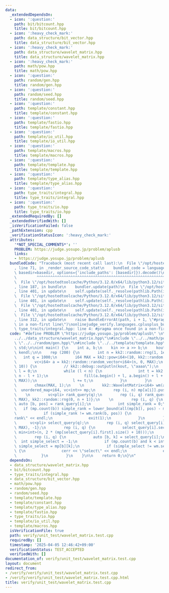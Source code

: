 ```yaml
---
data:
  _extendedDependsOn:
  - icon: ':question:'
    path: bit/bitcount.hpp
    title: bit/bitcount.hpp
  - icon: ':heavy_check_mark:'
    path: data_structure/bit_vector.hpp
    title: data_structure/bit_vector.hpp
  - icon: ':heavy_check_mark:'
    path: data_structure/wavelet_matrix.hpp
    title: data_structure/wavelet_matrix.hpp
  - icon: ':heavy_check_mark:'
    path: math/pow.hpp
    title: math/pow.hpp
  - icon: ':question:'
    path: random/gen.hpp
    title: random/gen.hpp
  - icon: ':question:'
    path: random/seed.hpp
    title: random/seed.hpp
  - icon: ':question:'
    path: template/constant.hpp
    title: template/constant.hpp
  - icon: ':question:'
    path: template/fastio.hpp
    title: template/fastio.hpp
  - icon: ':question:'
    path: template/io_util.hpp
    title: template/io_util.hpp
  - icon: ':question:'
    path: template/macros.hpp
    title: template/macros.hpp
  - icon: ':question:'
    path: template/template.hpp
    title: template/template.hpp
  - icon: ':question:'
    path: template/type_alias.hpp
    title: template/type_alias.hpp
  - icon: ':question:'
    path: type_traits/integral.hpp
    title: type_traits/integral.hpp
  - icon: ':question:'
    path: type_traits/io.hpp
    title: type_traits/io.hpp
  _extendedRequiredBy: []
  _extendedVerifiedWith: []
  _isVerificationFailed: false
  _pathExtension: cpp
  _verificationStatusIcon: ':heavy_check_mark:'
  attributes:
    '*NOT_SPECIAL_COMMENTS*': ''
    PROBLEM: https://judge.yosupo.jp/problem/aplusb
    links:
    - https://judge.yosupo.jp/problem/aplusb
  bundledCode: "Traceback (most recent call last):\n  File \"/opt/hostedtoolcache/Python/3.12.0/x64/lib/python3.12/site-packages/onlinejudge_verify/documentation/build.py\"\
    , line 71, in _render_source_code_stat\n    bundled_code = language.bundle(stat.path,\
    \ basedir=basedir, options={'include_paths': [basedir]}).decode()\n          \
    \         ^^^^^^^^^^^^^^^^^^^^^^^^^^^^^^^^^^^^^^^^^^^^^^^^^^^^^^^^^^^^^^^^^^^^^^^^^^^^^^^^^\n\
    \  File \"/opt/hostedtoolcache/Python/3.12.0/x64/lib/python3.12/site-packages/onlinejudge_verify/languages/cplusplus.py\"\
    , line 187, in bundle\n    bundler.update(path)\n  File \"/opt/hostedtoolcache/Python/3.12.0/x64/lib/python3.12/site-packages/onlinejudge_verify/languages/cplusplus_bundle.py\"\
    , line 401, in update\n    self.update(self._resolve(pathlib.Path(included), included_from=path))\n\
    \  File \"/opt/hostedtoolcache/Python/3.12.0/x64/lib/python3.12/site-packages/onlinejudge_verify/languages/cplusplus_bundle.py\"\
    , line 401, in update\n    self.update(self._resolve(pathlib.Path(included), included_from=path))\n\
    \  File \"/opt/hostedtoolcache/Python/3.12.0/x64/lib/python3.12/site-packages/onlinejudge_verify/languages/cplusplus_bundle.py\"\
    , line 401, in update\n    self.update(self._resolve(pathlib.Path(included), included_from=path))\n\
    \  File \"/opt/hostedtoolcache/Python/3.12.0/x64/lib/python3.12/site-packages/onlinejudge_verify/languages/cplusplus_bundle.py\"\
    , line 312, in update\n    raise BundleErrorAt(path, i + 1, \"#pragma once found\
    \ in a non-first line\")\nonlinejudge_verify.languages.cplusplus_bundle.BundleErrorAt:\
    \ type_traits/integral.hpp: line 4: #pragma once found in a non-first line\n"
  code: "#define PROBLEM \"https://judge.yosupo.jp/problem/aplusb\" \n\n#include \"\
    ../../data_structure/wavelet_matrix.hpp\"\n#include \"../../math/pow.hpp\"\n#include\
    \ \"../../random/gen.hpp\"\n#include \"../../template/template.hpp\"\nusing namespace\
    \ std;\n\nint main() {\n    int a, b;\n    kin >> a >> b;\n    kout << a + b <<\
    \ kendl;\n\n    rep (200) {\n        int n = kk2::random::rng(1, 1e4);\n     \
    \   int q = 1000;\n        i64 MAX = kk2::pow<i64>(10, kk2::random::rng(1, 19));\n\
    \        vc<i64> a = kk2::random::random_vector<i64>(n, 0, MAX);\n        if (!kk2::random::rng(0,\
    \ 10)) {\n            // kk2::debug::outputln(kout, \"aaaa\");\n            int\
    \ l = 0;\n            while (l < n) {\n                int t = kk2::random::rng(1,\
    \ n - l + 1);\n                fill(a.begin() + l, a.begin() + l + t, kk2::random::rng(0,\
    \ MAX));\n                l += t;\n            }\n        }\n        MAX = *max_element(all(a));\n\
    \        chmax(MAX, 1);\n    \n        kk2::WaveletMatrix<i64> wm(a);\n      \
    \  unordered_map<i64, vc<int>> mp;\n        rep (i, n) mp[a[i]].push_back(i);\n\
    \    \n        vc<pli> rank_query(q);\n        rep (i, q) rank_query[i] = {kk2::random::rng(0,\
    \ MAX), kk2::random::rng(0, n + 1)};\n    \n        rep (i, q) {\n           \
    \ auto [b, pos] = rank_query[i];\n            int simple_rank = 0;\n         \
    \   if (mp.count(b)) simple_rank = lower_bound(all(mp[b]), pos) - mp[b].begin();\n\
    \            if (simple_rank != wm.rank(b, pos)) {\n                cerr << \"\
    rank\" << endl;\n                exit(1);\n            }\n        }\n    \n  \
    \      vc<pli> select_query(q);\n        rep (i, q) select_query[i] = {kk2::random::rng(0,\
    \ MAX), -1};\n        rep (i, q) {\n            select_query[i].second = kk2::random::rng(0,\
    \ min<int>(n, 2 * (mp[select_query[i].first].size() + 10)));\n        }\n    \n\
    \        rep (i, q) {\n            auto [b, k] = select_query[i];\n          \
    \  int simple_select = -1;\n            if (mp.count(b) and k < int(mp[b].size()))\
    \ simple_select = mp[b][k];\n            if (simple_select != wm.select(b, k))\
    \ {\n                cerr << \"select\" << endl;\n                exit(1);\n \
    \           }\n        }\n    }\n\n    return 0;\n}\n"
  dependsOn:
  - data_structure/wavelet_matrix.hpp
  - bit/bitcount.hpp
  - type_traits/integral.hpp
  - data_structure/bit_vector.hpp
  - math/pow.hpp
  - random/gen.hpp
  - random/seed.hpp
  - template/template.hpp
  - template/constant.hpp
  - template/type_alias.hpp
  - template/fastio.hpp
  - type_traits/io.hpp
  - template/io_util.hpp
  - template/macros.hpp
  isVerificationFile: true
  path: verify/unit_test/wavelet_matrix.test.cpp
  requiredBy: []
  timestamp: '2025-04-05 12:46:42+09:00'
  verificationStatus: TEST_ACCEPTED
  verifiedWith: []
documentation_of: verify/unit_test/wavelet_matrix.test.cpp
layout: document
redirect_from:
- /verify/verify/unit_test/wavelet_matrix.test.cpp
- /verify/verify/unit_test/wavelet_matrix.test.cpp.html
title: verify/unit_test/wavelet_matrix.test.cpp
---
```

